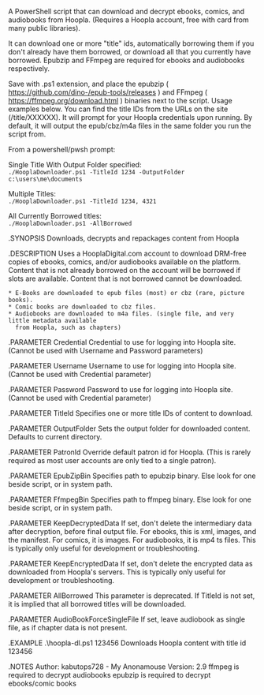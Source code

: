 A PowerShell script that can download and decrypt ebooks, comics, and audiobooks from Hoopla. (Requires a Hoopla account, free with card from many public libraries).

It can download one or more "title" ids, automatically borrowing them if you don't already have them borrowed, or download all that you currently have borrowed. Epubzip and FFmpeg are required for ebooks and audiobooks respectively.

Save with .ps1 extension, and place the epubzip ( https://github.com/dino-/epub-tools/releases ) and FFmpeg ( https://ffmpeg.org/download.html ) binaries next to the script. Usage examples below. You can find the title IDs from the URLs on the site (/title/XXXXXX). It will prompt for your Hoopla credentials upon running. By default, it will output the epub/cbz/m4a files in the same folder you run the script from.

From a powershell/pwsh prompt:

Single Title With Output Folder specified:  
```./HooplaDownloader.ps1 -TitleId 1234 -OutputFolder c:\users\me\documents```

Multiple Titles:  
```./HooplaDownloader.ps1 -TitleId 1234, 4321```

All Currently Borrowed titles:  
```./HooplaDownloader.ps1 -AllBorrowed```

.SYNOPSIS
    Downloads, decrypts and repackages content from Hoopla

.DESCRIPTION
    Uses a HooplaDigital.com account to download DRM-free copies of ebooks, comics,
    and/or audiobooks available on the platform. Content that is not already borrowed
    on the account will be borrowed if slots are available. Content that is not borrowed
    cannot be downloaded.

    * E-Books are downloaded to epub files (most) or cbz (rare, picture books).
    * Comic books are downloaded to cbz files.
    * Audiobooks are downloaded to m4a files. (single file, and very little metadata available
      from Hoopla, such as chapters)

.PARAMETER Credential
    Credential to use for logging into Hoopla site.
    (Cannot be used with Username and Password parameters)

.PARAMETER Username
    Username to use for logging into Hoopla site.
    (Cannot be used with Credential parameter)

.PARAMETER Password
    Password to use for logging into Hoopla site.
    (Cannot be used with Credential parameter)

.PARAMETER TitleId
    Specifies one or more title IDs of content to download.

.PARAMETER OutputFolder
    Sets the output folder for downloaded content. Defaults to current directory.

.PARAMETER PatronId
    Override default patron id for Hoopla. (This is rarely required as most user accounts are only tied
    to a single patron).

.PARAMETER EpubZipBin
    Specifies path to epubzip binary. Else look for one beside script, or in system path.

.PARAMETER FfmpegBin
    Specifies path to ffmpeg binary. Else look for one beside script, or in system path.

.PARAMETER KeepDecryptedData
    If set, don't delete the intermediary data after decryption, before final output file.
    For ebooks, this is xml, images, and the manifest. For comics, it is images. For audiobooks,
    it is mp4 ts files. This is typically only useful for development or troubleshooting.

.PARAMETER KeepEncryptedData
    If set, don't delete the encrypted data as downloaded from Hoopla's servers. This is typically
    only useful for development or troubleshooting.

.PARAMETER AllBorrowed
    This parameter is deprecated. If TitleId is not set, it is implied that all borrowed titles will
    be downloaded.

.PARAMETER AudioBookForceSingleFile
    If set, leave audiobook as single file, as if chapter data is not present.

.EXAMPLE
    .\hoopla-dl.ps1 123456
    Downloads Hoopla content with title id 123456

.NOTES
    Author: kabutops728 - My Anonamouse
    Version: 2.9
    ffmpeg is required to decrypt audiobooks
    epubzip is required to decrypt ebooks/comic books
    
